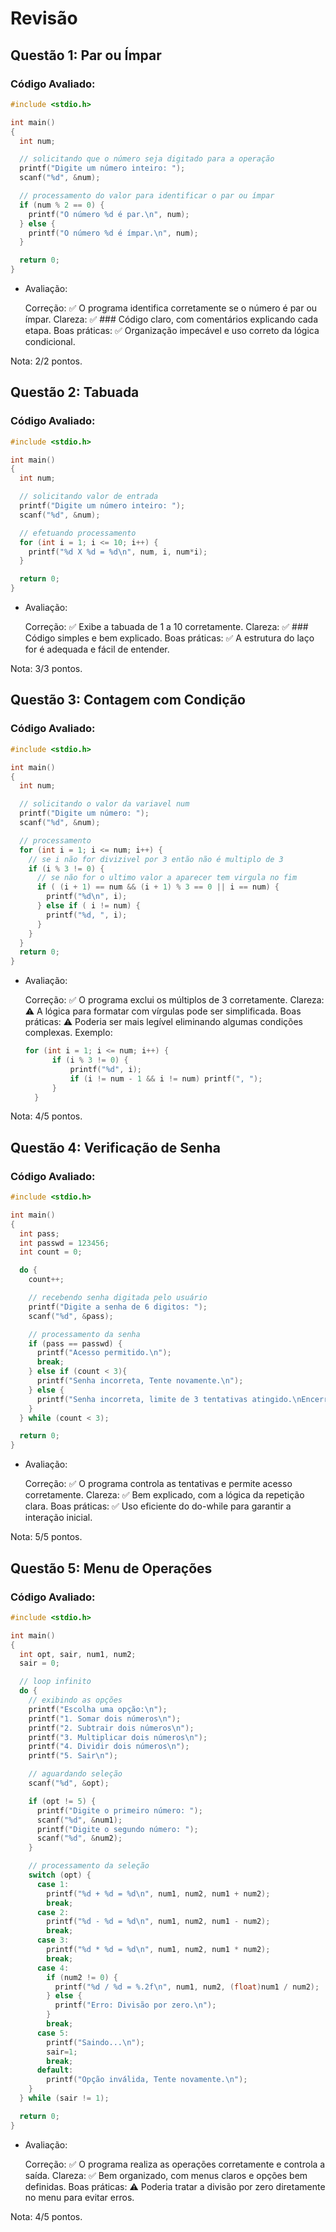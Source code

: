 # Revisão

## Questão 1: Par ou Ímpar

### Código Avaliado:

```C
#include <stdio.h>

int main()
{
  int num;

  // solicitando que o número seja digitado para a operação
  printf("Digite um número inteiro: ");
  scanf("%d", &num);

  // processamento do valor para identificar o par ou ímpar
  if (num % 2 == 0) {
    printf("O número %d é par.\n", num);
  } else {
    printf("O número %d é ímpar.\n", num);
  }

  return 0;
}
```

* Avaliação:

    Correção: ✅ O programa identifica corretamente se o número é par ou ímpar.
    Clareza: ✅ ### Código claro, com comentários explicando cada etapa.
    Boas práticas: ✅ Organização impecável e uso correto da lógica condicional.

Nota: 2/2 pontos.

## Questão 2: Tabuada

### Código Avaliado:

```C
#include <stdio.h>

int main()
{
  int num;

  // solicitando valor de entrada
  printf("Digite um número inteiro: ");
  scanf("%d", &num);

  // efetuando processamento
  for (int i = 1; i <= 10; i++) {
    printf("%d X %d = %d\n", num, i, num*i);
  }

  return 0;
}
```

* Avaliação:

    Correção: ✅ Exibe a tabuada de 1 a 10 corretamente.
    Clareza: ✅ ### Código simples e bem explicado.
    Boas práticas: ✅ A estrutura do laço for é adequada e fácil de entender.

Nota: 3/3 pontos.

## Questão 3: Contagem com Condição

### Código Avaliado:

```C
#include <stdio.h>

int main()
{
  int num;

  // solicitando o valor da variavel num
  printf("Digite um número: ");
  scanf("%d", &num);

  // processamento
  for (int i = 1; i <= num; i++) {
    // se i não for divizivel por 3 então não é multiplo de 3
    if (i % 3 != 0) {
      // se não for o ultimo valor a aparecer tem virgula no fim
      if ( (i + 1) == num && (i + 1) % 3 == 0 || i == num) {
        printf("%d\n", i);
      } else if ( i != num) {
        printf("%d, ", i);
      }
    }
  }
  return 0;
}
```

* Avaliação:

    Correção: ✅ O programa exclui os múltiplos de 3 corretamente.
    Clareza: ⚠️ A lógica para formatar com vírgulas pode ser simplificada.
    Boas práticas: ⚠️ Poderia ser mais legível eliminando algumas condições complexas. Exemplo:

  ```C
  for (int i = 1; i <= num; i++) {
        if (i % 3 != 0) {
            printf("%d", i);
            if (i != num - 1 && i != num) printf(", ");
        }
    }
  ```

Nota: 4/5 pontos.

## Questão 4: Verificação de Senha

### Código Avaliado:

```C
#include <stdio.h>

int main()
{
  int pass;
  int passwd = 123456;
  int count = 0;

  do {
    count++;

    // recebendo senha digitada pelo usuário
    printf("Digite a senha de 6 digitos: ");
    scanf("%d", &pass);

    // processamento da senha
    if (pass == passwd) {
      printf("Acesso permitido.\n");
      break;
    } else if (count < 3){
      printf("Senha incorreta, Tente novamente.\n");
    } else {
      printf("Senha incorreta, limite de 3 tentativas atingido.\nEncerrando...\n");
    }
  } while (count < 3);

  return 0;
}
```

* Avaliação:

    Correção: ✅ O programa controla as tentativas e permite acesso corretamente.
    Clareza: ✅ Bem explicado, com a lógica da repetição clara.
    Boas práticas: ✅ Uso eficiente do do-while para garantir a interação inicial.

Nota: 5/5 pontos.

## Questão 5: Menu de Operações

### Código Avaliado:

```C
#include <stdio.h>

int main()
{
  int opt, sair, num1, num2;
  sair = 0;

  // loop infinito
  do {
    // exibindo as opções
    printf("Escolha uma opção:\n");
    printf("1. Somar dois números\n");
    printf("2. Subtrair dois números\n");
    printf("3. Multiplicar dois números\n");
    printf("4. Dividir dois números\n");
    printf("5. Sair\n");

    // aguardando seleção
    scanf("%d", &opt);

    if (opt != 5) {
      printf("Digite o primeiro número: ");
      scanf("%d", &num1);
      printf("Digite o segundo número: ");
      scanf("%d", &num2);
    }

    // processamento da seleção
    switch (opt) {
      case 1:
        printf("%d + %d = %d\n", num1, num2, num1 + num2);
        break;
      case 2:
        printf("%d - %d = %d\n", num1, num2, num1 - num2);
        break;
      case 3:
        printf("%d * %d = %d\n", num1, num2, num1 * num2);
        break;
      case 4:
        if (num2 != 0) {
          printf("%d / %d = %.2f\n", num1, num2, (float)num1 / num2);
        } else {
          printf("Erro: Divisão por zero.\n");
        }
        break;
      case 5:
        printf("Saindo...\n");
        sair=1;
        break;
      default:
        printf("Opção inválida, Tente novamente.\n");
    }
  } while (sair != 1);

  return 0;
}
```

* Avaliação:

    Correção: ✅ O programa realiza as operações corretamente e controla a saída.
    Clareza: ✅ Bem organizado, com menus claros e opções bem definidas.
    Boas práticas: ⚠️ Poderia tratar a divisão por zero diretamente no menu para evitar erros.

Nota: 4/5 pontos.

